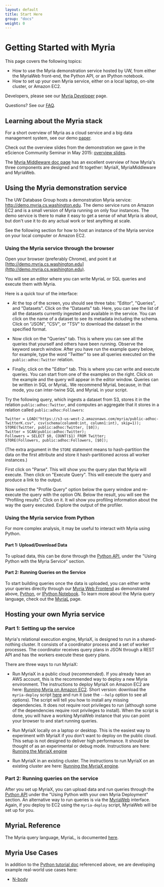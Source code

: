 ```yaml
---
layout: default
title: Start Here 
group: "docs"
weight: 0
---
```


# Getting Started with Myria
This page covers the following topics:

* How to use the Myria demonstration service hosted by UW, from either the MyriaWeb front-end, the Python API, or an IPython notebook.
* How to set up your own Myria service, either on a local laptop, on-site cluster, or Amazon EC2. 

Developers, please see our [Myria Developer](developer.html) page.

Questions? See our [FAQ](faq.html). 

## Learning about the Myria stack

For a short overview of Myria as a cloud service and a big data management system, see our demo [paper](http://myria.cs.washington.edu/publications/Halperin_Myria_demo_SIGMOD_2014.pdf).

Check out the overview slides from the demonstration we gave in the eScience Community Seminar in May 2015:  [overview slides](./myria-overview-may2015.pdf).

The [Myria Middleware doc page](myriaMiddleware.html) has an excellent overview of how Myria's three components are designed and fit together: MyriaX, MyriaMiddleware and MyriaWeb.

## Using the Myria demonstration service

The UW Database Group hosts a demonstration Myria service: <http://demo.myria.cs.washington.edu>.
The demo service runs on Amazon EC2 and is a small version of Myria running on only four instances.
The demo service is there to make it easy to get a sense of what Myria is about, but don't use it to do any actual work
or test anything at scale.

See the following section for how to host an instance of the Myria service on your local computer or Amazon EC2.


### Using the Myria service through the browser


Open your browser (preferably Chrome), and point it at [http://demo.myria.cs.washington.edu](http://demo.myria.cs.washington.edu).

You will see an editor where you can write MyriaL or SQL queries and execute them with Myria. 

Here is a quick tour of the interface:

- At the top of the screen, you should see three tabs: "Editor", "Queries", and "Datasets".
Click on the "Datasets" tab. Here, you can see the list of all the datasets currently ingested
and available in the service. You can click on the name of a dataset to see its metadata
including the schema.  Click on "JSON", "CSV", or "TSV" to download the dataset in the
specified format.

- Now click on the "Queries" tab. This is where you can see all the queries that yourself
and others have been running. Observe the keyword search window. After you have run the example
query below, for example, type the word "Twitter" to see all queries executed on the
`public:adhoc:Twitter` relation.

- Finally, click on the "Editor" tab. This is where you can write and execute queries.
You can start from one of the examples on the right. Click on the example and the
query will appear in the editor window. Queries can be written in SQL or MyriaL. We
recommend MyriaL because, in that mode, you can inter-twine SQL and MyriaL in your
script.

Try the following query, which ingests a dataset from S3, stores it in the relation `public:adhoc:Twitter`,
and computes an aggregate that it stores in a relation called `public:adhoc:Followers`:

    Twitter = LOAD("https://s3-us-west-2.amazonaws.com/myria/public-adhoc-TwitterK.csv", csv(schema(column0:int, column1:int), skip=1));
    STORE(Twitter, public:adhoc:Twitter, [$0]);
    Twitter = SCAN(public:adhoc:Twitter);
    Followers = SELECT $0, COUNT($1) FROM Twitter;
    STORE(Followers, public:adhoc:Followers, [$0]);

(The extra argument in the `STORE` statement means to hash-partition the data on the
first attribute and store it hash-partitioned across all worker instances.)

First click on "Parse". This will show you the query plan that Myria will
execute. Then click on "Execute Query". This will execute the query and
produce a link to the output.

Now select  the "Profile Query" option below the query window and
re-execute the query with the option ON.  Below the result, you will
see the "Profiling results". Click on it. It wil show you profiling information
about the way the query executed. Explore the output of the profiler.


### Using the Myria service from Python

For more complex analysis, it may be useful to interact with Myria using Python.

#### Part 1: Upload/Download Data

To upload data, this can be done through the [Python API](myria-python/index.html), under the "Using Python with the Myria Service" section.

#### Part 2: Running Queries on the Service

To start building queries once the data is uploaded, you can either write your queries directly through our [Myria Web Frontend](https://demo.myria.cs.washington.edu/editor) as demonstrated above, [Python](myria-python/index.html), or [IPython Notebook](https://github.com/uwescience/myria-python/blob/master/ipnb%20examples/myria%20examples.ipynb). To learn more about the Myria query language, check out the [MyriaL](myrial.html) page.


## Hosting your own Myria service 

### Part 1: Setting up the service

Myria's relational execution engine, MyriaX, is designed to run in a shared-nothing cluster. It consists of
a coordinator process and a set of worker processes. The coordinator receives query
plans in JSON through a REST API and has the workers execute these query plans.

There are three ways to run MyriaX:

- Run MyriaX in a public cloud (_recommended_).
  If you already have an AWS account, this is the recommended way to deploy a new Myria environment. The instructions to deploy MyriaX on Amazon EC2 are here: [Running Myria on Amazon EC2](https://github.com/uwescience/myria-ec2-ansible/blob/reef/README.md). Short version: download the `myria-deploy` script [here](https://raw.githubusercontent.com/uwescience/myria-ec2-ansible/reef/myria-deploy) and run it (use the `--help` option to see all options). The script will tell you how to install any missing dependencies. It does not require root privileges to run (although some of the dependencies require root privileges to install). When the script is done, you will have a working MyriaWeb instance that you can point your browser to and start running queries.

- Run MyriaX locally on a laptop or desktop.
  This is the easiest
way to experiment with MyriaX if you don't want to deploy on the public cloud. This setup is not designed
to deliver high performance. It should be thought of as an experimental
or debug mode. Instructions are here: [Running the MyriaX engine](myriax/index.html)

- Run MyriaX in an existing cluster.
  The instructions to run MyriaX on an existing cluster are here:  [Running the MyriaX engine](myriax/index.html). 


### Part 2: Running queries on the service

After you set up MyriaX, you can upload data and run queries through the [Python API](myria-python/index.html) under the "Using Python with your own Myria Deployment" section. An alternative way to run queries is via the [MyriaWeb](myria-web/index.html) interface. Again, if you deploy to EC2 using the `myria-deploy` script, MyriaWeb will be set up for you.

## MyriaL Reference

The Myria query language, MyriaL, is documented [here](http://myria.cs.washington.edu/docs/myrial.html).

## Myria Use Cases

In addition to the [Python tutorial doc](myria-python/index.html) referenced above,
we are developing example real-world use cases here: 

* [N-body](usecase-astronomy.html)


